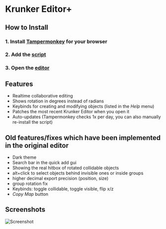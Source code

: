 # Krunker Editor+

## How to Install
### 1. Install [Tampermonkey](http://www.tampermonkey.net) for your browser
### 2. Add the [script](https://github.com/j4k0xb/Krunker-Editor-Plus/raw/master/userscript.user.js)
### 3. Open the [editor](https://krunker.io/editor.html)

## Features
- Realtime collaborative editing
- Shows rotation in degrees instead of radians
- Keybinds for creating and modifying objects (listed in the *Help* menu)
- Patches the most recent Krunker Editor when you open it
- Auto-updates (Tampermonkey checks 1x per day, you can also manually re-install the script)

## Old features/fixes which have been implemented in the original editor
- Dark theme
- Search bar in the quick add gui
- Showing the real hitbox of rotated collidable objects
- alt+click to select objects behind invisible ones or inside groups
- higher decimal export precision (position, size)
- group rotation fix
- Keybinds: toggle collidable, toggle visible, flip x/z
- *Copy Map* button

## Screenshots
![Screenshot](https://i.imgur.com/q8SGDdl.png)